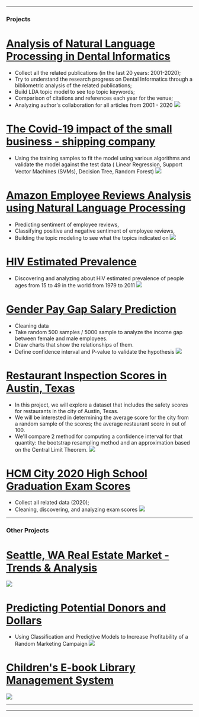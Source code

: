 

---

### Projects 

# [Analysis of Natural Language Processing in Dental Informatics](https://github.com/minuptt/Dental_Informatics_NLP_Analysis)

* Collect all the related publications (in the last 20 years: 2001-2020); 
* Try to understand the research progress on Dental Informatics through a bibliometric analysis of the related publications; 
* Build LDA topic model to see top topic keywords; 
* Comparison of citations and references each year for the venue; 
* Analyzing author's collaboration for all articles from 2001 - 2020
![](/images/LDA_topic_modeling.png)

# [The Covid-19 impact of the small business - shipping company](https://github.com/minuptt/The_Covid-19_Impact_of_Small_Business)

* Using the training samples to fit the model using various algorithms and validate the model
against the test data ( Linear Regression, Support Vector Machines (SVMs), Decision Tree, Random
Forest)
![](/images/seasonal_sale_shippingcomp.png)

# [Amazon Employee Reviews Analysis using Natural Language Processing](https://github.com/minuptt/The_Covid-19_Impact_of_Small_Business)

* Predicting sentiment of employee reviews,
* Classifying positive and negative sentiment of employee reviews,
* Building the topic modeling to see what the topics indicated on
![](/images/AMZ_Wordcloud.png)


# [HIV Estimated Prevalence](https://github.com/minuptt/HIV_Estimated_Prevalence)

* Discovering and analyzing about HIV estimated prevalence of people ages from 15 to 49 in the world from 1979 to 2011
![](/images/prj1_mean_charts.png)

# [Gender Pay Gap Salary Prediction](/https://github.com/minuptt/Gender_Pay_Salary_Prediction)

* Cleaning data
* Take random 500 samples / 5000 sample to analyze the income gap between female and male employees.
* Draw charts that show the relationships of them.
* Define confidence interval and P-value to validate the hypothesis
![](images/prj2_income.png)

# [Restaurant Inspection Scores in Austin, Texas](https://github.com/minuptt/Restaurant_Inspection_Scores)

* In this project, we will explore a dataset that includes the safety scores for restaurants in the city of Austin, Texas. 
* We will be interested in determining the average score for the city from a random sample of the scores; the average restaurant score in out of 100. 
* We'll compare 2 method for computing a confidence interval for that quantity: the bootstrap resampling method and an approximation based on the Central Limit Theorem.
![](images/prj3_resampledmean_interval_popmean.png)

# [HCM City 2020 High School Graduation Exam Scores](https://github.com/minuptt/HCMC_Scores_2020)

* Collect all related data (2020); 
* Cleaning, discovering, and analyzing exam scores
![](images/problem3.png)
---

### Other Projects

# [Seattle, WA Real Estate Market - Trends & Analysis](https://prod-useast-b.online.tableau.com/#/site/minuptt/views/SeattleWARealEstateMarketTrendsAnalysis/HousingPriceinSeattle?:iid=3)
![](images/Seattle_Stories.png)

# [Predicting Potential Donors and Dollars](https://github.com/minuptt/Predicting_Potential_DonorsnDollars)
- Using Classification and Predictive Models to Increase Profitability of a Random Marketing Campaign
![](/images/neural_network_donr.png)

# [Children's E-book Library Management System](https://github.com/minuptt/Children-s_Ebook_Library)
![](/images/ERD_Pic.png)


---




---

